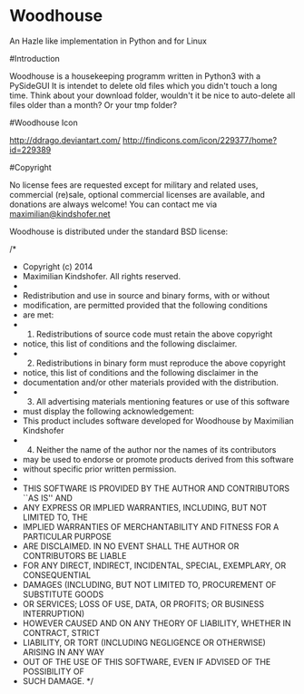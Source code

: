 Woodhouse
=========

An Hazle like implementation in Python and for Linux

#Introduction

Woodhouse is a housekeeping programm written in Python3 with a PySideGUI
It is intendet to delete old files which you didn't touch a long time.
Think about your download folder, wouldn't it be nice to auto-delete all
files older than a month? Or your tmp folder? 

#Woodhouse Icon

http://ddrago.deviantart.com/
http://findicons.com/icon/229377/home?id=229389

#Copyright

No license fees are requested except for military and related uses, commercial (re)sale, optional commercial licenses are available, and donations are always welcome! You can contact me via maximilian@kindshofer.net

Woodhouse is distributed under the standard BSD license:

	

/*
 * Copyright (c) 2014
 *	Maximilian Kindshofer. All rights reserved.
 *
 * Redistribution and use in source and binary forms, with or without
 * modification, are permitted provided that the following conditions
 * are met:
 * 1. Redistributions of source code must retain the above copyright
 *    notice, this list of conditions and the following disclaimer.
 * 2. Redistributions in binary form must reproduce the above copyright
 *    notice, this list of conditions and the following disclaimer in the
 *    documentation and/or other materials provided with the distribution.
 * 3. All advertising materials mentioning features or use of this software
 *    must display the following acknowledgement:
 *	This product includes software developed for Woodhouse by Maximilian Kindshofer
 * 4. Neither the name of the author nor the names of its contributors
 *    may be used to endorse or promote products derived from this software
 *    without specific prior written permission.
 *
 * THIS SOFTWARE IS PROVIDED BY THE AUTHOR AND CONTRIBUTORS ``AS IS'' AND
 * ANY EXPRESS OR IMPLIED WARRANTIES, INCLUDING, BUT NOT LIMITED TO, THE
 * IMPLIED WARRANTIES OF MERCHANTABILITY AND FITNESS FOR A PARTICULAR PURPOSE
 * ARE DISCLAIMED.  IN NO EVENT SHALL THE AUTHOR OR CONTRIBUTORS BE LIABLE
 * FOR ANY DIRECT, INDIRECT, INCIDENTAL, SPECIAL, EXEMPLARY, OR CONSEQUENTIAL
 * DAMAGES (INCLUDING, BUT NOT LIMITED TO, PROCUREMENT OF SUBSTITUTE GOODS
 * OR SERVICES; LOSS OF USE, DATA, OR PROFITS; OR BUSINESS INTERRUPTION)
 * HOWEVER CAUSED AND ON ANY THEORY OF LIABILITY, WHETHER IN CONTRACT, STRICT
 * LIABILITY, OR TORT (INCLUDING NEGLIGENCE OR OTHERWISE) ARISING IN ANY WAY
 * OUT OF THE USE OF THIS SOFTWARE, EVEN IF ADVISED OF THE POSSIBILITY OF
 * SUCH DAMAGE.
 */

